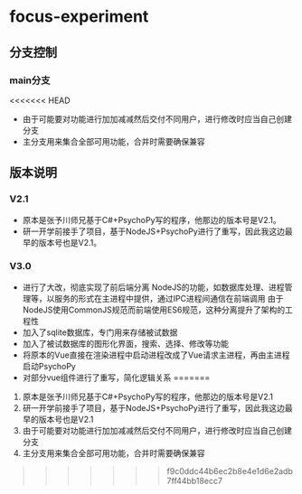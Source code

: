 # focus-experiment

## 分支控制
### main分支
<<<<<<< HEAD
- 由于可能要对功能进行加加减减然后交付不同用户，进行修改时应当自己创建分支
- 主分支用来集合全部可用功能，合并时需要确保兼容

## 版本说明
### V2.1
- 原本是张予川师兄基于C#+PsychoPy写的程序，他那边的版本号是V2.1。
- 研一开学前接手了项目，基于NodeJS+PsychoPy进行了重写，因此我这边最早的版本号也是V2.1。
### V3.0
- 进行了大改，彻底实现了前后端分离
NodeJS的功能，如数据库处理、进程管理等，以服务的形式在主进程中提供，通过IPC进程间通信在前端调用
由于NodeJS使用CommonJS规范而前端使用ES6规范，这种分离提升了架构的工程性
- 加入了sqlite数据库，专门用来存储被试数据
- 加入了被试数据库的图形化界面，搜索、选择、修改等功能
- 将原本的Vue直接在渲染进程中启动进程改成了Vue请求主进程，再由主进程启动PsychoPy
- 对部分vue组件进行了重写，简化逻辑关系
=======
1. 原本是张予川师兄基于C#+PsychoPy写的程序，他那边的版本号是V2.1
2. 研一开学前接手了项目，基于NodeJS+PsychoPy进行了重写，因此我这边最早的版本号也是V2.1
3. 由于可能要对功能进行加加减减然后交付不同用户，进行修改时应当自己创建分支
4. 主分支用来集合全部可用功能，合并时需要确保兼容
>>>>>>> f9c0ddc44b6ec2b8e4e1d6e2adb7ff44bb18ecc7

